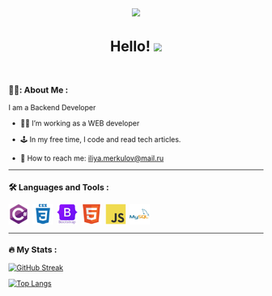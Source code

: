 <div id="header" align="center">
  <img src="https://media.giphy.com/media/Vbtc9VG51NtzT1Qnv1/giphy.gif" width="300"/>
  <h1>
  Hello! 
  <img src="https://media.giphy.com/media/hvRJCLFzcasrR4ia7z/giphy.gif" width="30px"/>
</h1>
</div>

<div align="center">
<img src="https://komarev.com/ghpvc/?username=IlyaM70&style=flat-square&color=blue" alt=""/>
</div>

### 👨‍💻: About Me :
I am a Backend Developer

- :office_worker: I’m working as a  WEB developer

-  	:joystick: In my free time, I code and read tech articles.

- 📧 How to reach me: iliya.merkulov@mail.ru

<hr>

### :hammer_and_wrench: Languages and Tools :

  <img src="https://github.com/devicons/devicon/blob/master/icons/csharp/csharp-original.svg"  title="C#" alt="C#" width="40" height="40"/>&nbsp;
  <img src="https://github.com/devicons/devicon/blob/master/icons/css3/css3-plain-wordmark.svg"  title="CSS3" alt="CSS" width="40" height="40"/>&nbsp;
  <img src="https://github.com/devicons/devicon/blob/master/icons/bootstrap/bootstrap-original-wordmark.svg"  title="bootstrap" alt="bootstrap" width="40" height="40"/>&nbsp;
  <img src="https://github.com/devicons/devicon/blob/master/icons/html5/html5-original.svg" title="HTML5" alt="HTML" width="40" height="40"/>&nbsp;
  <img src="https://github.com/devicons/devicon/blob/master/icons/javascript/javascript-original.svg" title="JavaScript" alt="JavaScript" width="40" height="40"/>&nbsp;
  <img src="https://github.com/devicons/devicon/blob/master/icons/mysql/mysql-original-wordmark.svg" title="MySQL"  alt="MySQL" width="40" height="40"/>&nbsp;
 
 <hr>
 
 ### :fire: My Stats :
 [![GitHub Streak](http://github-readme-streak-stats.herokuapp.com?user=IlyaM70)](https://git.io/streak-stats)
 
 [![Top Langs](https://github-readme-stats.vercel.app/api/top-langs/?username=IlyaM70)](https://github.com/anuraghazra/github-readme-stats)
